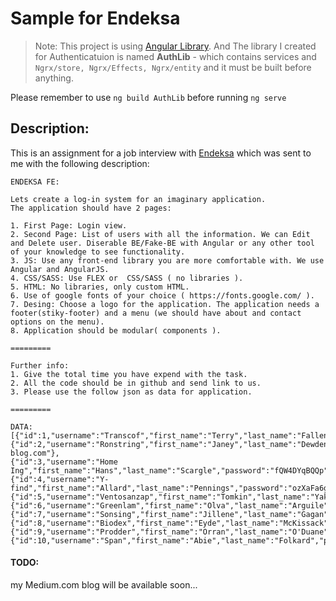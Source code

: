 # Sample for Endeksa



> Note: This project is using [Angular Library](https://angular.io/guide/libraries). And The library I created for Authenticatuion is named **AuthLib** - which contains services and `Ngrx/store, Ngrx/Effects, Ngrx/entity`  and it must be built before anything.

Please remember to use `ng build AuthLib` before running `ng serve`


## Description:

This is an assignment for a job interview with [Endeksa](https://www.endeksa.com/)  which was sent to me with the following description:

```
ENDEKSA FE:

Lets create a log-in system for an imaginary application. 
The application should have 2 pages:

1. First Page: Login view.
2. Second Page: List of users with all the information. We can Edit and Delete user. Diserable BE/Fake-BE with Angular or any other tool of your knowledge to see functionality.
3. JS: Use any front-end library you are more comfortable with. We use Angular and AngularJS.
4. CSS/SASS: Use FLEX or  CSS/SASS ( no libraries ).
5. HTML: No libraries, only custom HTML.
6. Use of google fonts of your choice ( https://fonts.google.com/ ).
7. Desing: Choose a logo for the application. The application needs a footer(stiky-footer) and a menu (we should have about and contact options on the menu).
8. Application should be modular( components ).

=========

Further info:
1. Give the total time you have expend with the task.
2. All the code should be in github and send link to us.
3. Please use the follow json as data for application.

=========

DATA:
[{"id":1,"username":"Transcof","first_name":"Terry","last_name":"Fallen","password":"7NPOdNMr","photo":"http://dummyimage.com/206x204.jpg/cc0000/ffffff","email":"tfallen0@kickstarter.com"},
{"id":2,"username":"Ronstring","first_name":"Janey","last_name":"Dewdeny","password":"3Jvft4yaK","photo":"http://dummyimage.com/155x215.jpg/ff4444/ffffff","email":"jdewdeny1@over-blog.com"},
{"id":3,"username":"Home Ing","first_name":"Hans","last_name":"Scargle","password":"fQW4DYqBQQp","photo":"http://dummyimage.com/107x226.png/cc0000/ffffff","email":"hscargle2@liveinternet.ru"},
{"id":4,"username":"Y-find","first_name":"Allard","last_name":"Pennings","password":"ozXaFa6gQx","photo":"http://dummyimage.com/208x159.png/ff4444/ffffff","email":"apennings3@hostgator.com"},
{"id":5,"username":"Ventosanzap","first_name":"Tomkin","last_name":"Yakebovich","password":"utn7Fbmqi","photo":"http://dummyimage.com/230x195.bmp/dddddd/000000","email":"tyakebovich4@tinyurl.com"},
{"id":6,"username":"Greenlam","first_name":"Olva","last_name":"Arguile","password":"iQYaeyne","photo":"http://dummyimage.com/184x107.jpg/cc0000/ffffff","email":"oarguile5@creativecommons.org"},
{"id":7,"username":"Sonsing","first_name":"Jillene","last_name":"Gagan","password":"3lJOx9lpw3P","photo":"http://dummyimage.com/157x103.png/cc0000/ffffff","email":"jgagan6@cdbaby.com"},
{"id":8,"username":"Biodex","first_name":"Eyde","last_name":"McKissack","password":"0umGoWkXA","photo":"http://dummyimage.com/229x121.png/cc0000/ffffff","email":"emckissack7@goo.ne.jp"},
{"id":9,"username":"Prodder","first_name":"Orran","last_name":"O'Duane","password":"Ms4gx2R","photo":"http://dummyimage.com/214x172.bmp/ff4444/ffffff","email":"ooduane8@simplemachines.org"},
{"id":10,"username":"Span","first_name":"Abie","last_name":"Folkard","password":"mDUVLTM","photo":"http://dummyimage.com/167x148.jpg/dddddd/000000","email":"afolkard9@discovery.com"}]
```


#### TODO:
 my Medium.com blog will be available soon...
